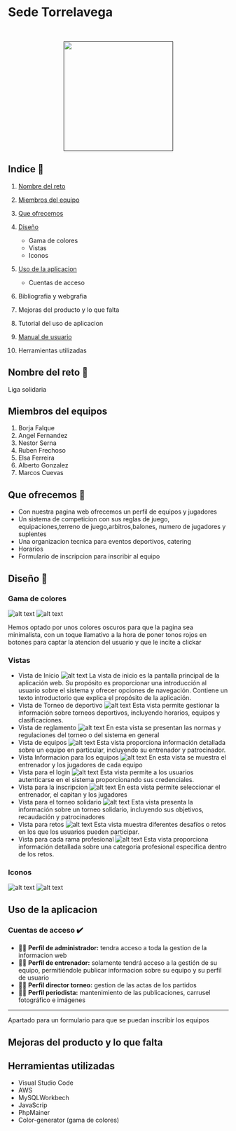 
# Sede Torrelavega 

<br>
<p align="center" >
  <a href="">
    <img src="img/logo_sede_torrelavega.png" width="250">
  </a>
</p>

## Indice 📌
1. [Nombre del reto](#reto) 
2. [Miembros del equipo](#miembros) 
3. [Que ofrecemos](#ofrecer) 
4. [Diseño](#diseño) 
    - Gama de colores 
    - Vistas
    - Iconos
5. [Uso de la aplicacion](#aplicacion) 
    - Cuentas de acceso
    
6. Bibliografia y webgrafia 
7. Mejoras del producto y lo que falta 
8. Tutorial del uso de aplicacion 
9. [Manual de usuario]()  
10. Herramientas utilizadas

## Nombre del reto <a name="reto"></a> 📌
Liga solidaria 

##  Miembros del equipos 
1. Borja Falque 
2. Angel Fernandez
3. Nestor Serna 
4. Ruben Frechoso 
5. Elsa Ferreira 
6. Alberto Gonzalez
7. Marcos Cuevas 

## Que ofrecemos 📌 <a name="ofrecer"></a>
- Con nuestra pagina web ofrecemos un perfil de equipos y jugadores
- Un sistema de competicion con sus reglas de juego, equipaciones,terreno de juego,arbitros,balones, numero de jugadores y suplentes  
- Una organizacion tecnica para eventos deportivos, catering
- Horarios
- Formulario de inscripcion para inscribir al equipo 


## Diseño 🎨 <a name="diseño"></a>

### Gama de colores 

![alt text](img/image.png) 
![alt text](img/image-1.png)

Hemos optado por unos colores oscuros para que la pagina sea minimalista, con un toque llamativo a la hora de poner tonos rojos en botones para captar la atencion del usuario y que le incite a clickar 

### Vistas 

- Vista de Inicio
![alt text](img/image-2.png)
La vista de inicio es la pantalla principal de la aplicación web. Su propósito es proporcionar una introducción al usuario sobre el sistema y ofrecer opciones de navegación.
Contiene un texto introductorio que explica el propósito de la aplicación.
- Vista de Torneo de deportivo
![alt text](img/image-3.png)
Esta vista permite gestionar la información sobre torneos deportivos, incluyendo horarios, equipos y clasificaciones.
- Vista de reglamento 
![alt text](img/image-4.png)
En esta vista se presentan las normas y regulaciones del torneo o del sistema en general
- Vista de equipos
![alt text](img/image-5.png)
Esta vista proporciona información detallada sobre un equipo en particular, incluyendo su entrenador y patrocinador.
- Vista Informacion para los equipos
![alt text](img/image-6.png)
En esta vista se muestra el entrenador y los jugadores de cada equipo 
- Vista para el login 
![alt text](img/image-7.png)
Esta vista permite a los usuarios autenticarse en el sistema proporcionando sus credenciales.
- Vista para la inscripcion 
![alt text](img/image-8.png)
En esta vista  permite seleccionar el entrenador, el capitan y los jugadores 
- Vista para el torneo solidario 
![alt text](img/image-9.png)
Esta vista presenta la información sobre un torneo solidario, incluyendo sus objetivos, recaudación y patrocinadores
- Vista para retos 
![alt text](img/image-10.png)
Esta vista muestra diferentes desafíos o retos en los que los usuarios pueden participar.
- Vista para cada rama profesional 
![alt text](img/image-11.png)
Esta vista proporciona información detallada sobre una categoría profesional específica dentro de los retos.

### Iconos 
![alt text](img/iconoUser.png)
![alt text](img/iconoUser.png)
## Uso de la aplicacion 

### Cuentas de acceso ✔️
- 👨‍🏫 **Perfil de administrador:** tendra acceso a toda la gestion de la informacion web 
- 👨‍🏫 **Perfil de entrenador:** solamente tendrá acceso a la gestión de su equipo, permitiéndole publicar informacion sobre su equipo y su perfil de usuario 
- 👨‍🏫 **Perfil director torneo:** gestion de las actas de los partidos 
- 👨‍🏫 **Perfil periodista:** mantenimiento de las publicaciones, carrusel fotográfico e imágenes
***
Apartado para un formulario para que se puedan inscribir los equipos


## Mejoras del producto y lo que falta 


## Herramientas utilizadas  
- Visual Studio Code 
- AWS 
- MySQLWorkbech 
- JavaScrip
- PhpMainer 
- Color-generator (gama de colores)
 
